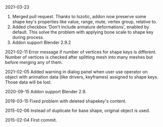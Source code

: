 2021-03-23
1) Merged pull request. Thanks to Iszotic, addon now preserve some shape key's properties like value, range, mute, vertex group, relative to.
2) Added checkbox 'Don't include armature deformations', enabled by default. This solve the problem with applying bone scale to shape key during process.
3) Addon support Blender 2.9.2

2021-02-11
Error message if number of vertices for shape keys is different. Number of vertices is checked after splitting mesh into many meshes but before merging any of them.

2021-02-05
Added warning in dialog panel when user use operator on object with animation data (like drivers, keyframes) assigned to shape keys. Those data will be lost.

2020-09-15
Addon support Blender 2.9.

2019-03-15
Fixed problem with deleted shapekey's content. 

2015-02-06
Instead of duplicate for base shape, original object is used.

2015-02-04
First commit.